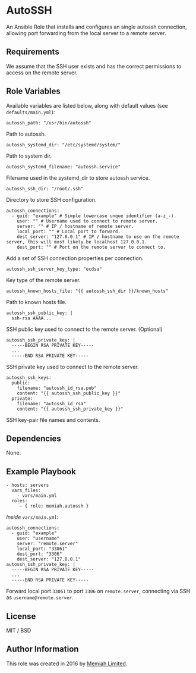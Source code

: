 AutoSSH
=======

An Ansible Role that installs and configures an single autossh connection, 
allowing port forwarding from the local server to a remote server.

Requirements
------------

We assume that the SSH user exists and has the correct permissions to 
access on the remote server.

Role Variables
--------------

Available variables are listed below, along with default values (see 
`defaults/main.yml`):

    autossh_path: "/usr/bin/autossh"

Path to autossh.

    autossh_systemd_dir: "/etc/systemd/system/"

Path to system dir.

    autossh_systemd_filename: "autossh.service"
    
Filename used in the systemd_dir to store autossh service.
    
    autossh_ssh_dir: "/root/.ssh"
    
Directory to store SSH configuration.

    autossh_connections:
      - guid: "example" # Simple lowercase unque identifier (a-z_-).
        user: "" # Username used to connect to remote server.
        server: "" # IP / hostname of remote server.
        local_port: "" # Local port to forward.
        dest_server: "127.0.0.1" # IP / hostname to use on the remote server, this will most likely be localhost 127.0.0.1.
        dest_port: "" # Port on the remote server to connect to.
   
Add a set of SSH connection properties per connection.
    
    autossh_ssh_server_key_type: "ecdsa"
    
Key type of the remote server.
    
    autossh_known_hosts_file: "{{ autossh_ssh_dir }}/known_hosts"

Path to known hosts file.
    
    autossh_ssh_public_key: |
      ssh-rsa AAAA...

SSH public key used to connect to the remote server. (Optional)
    
    autossh_ssh_private_key: |
      -----BEGIN RSA PRIVATE KEY-----
      ...
      -----END RSA PRIVATE KEY-----
 
SSH private key used to connect to the remote server.
    
    autossh_ssh_keys:
      public:
        filename: "autossh_id_rsa.pub"
        content: "{{ autossh_ssh_public_key }}"
      private:
        filename: "autossh_id_rsa"
        content: "{{ autossh_ssh_private_key }}"

SSH key-pair file names and contents.

Dependencies
------------

None.

Example Playbook
----------------

    - hosts: servers
      vars_files:
        - vars/main.yml
      roles:
         - { role: memiah.autossh }

*Inside `vars/main.yml`*:

    autossh_connections:
      - guid: "example"
        user: "username"
        server: "remote.server"
        local_port: "33061"
        dest_port: "3306"
        dest_server: "127.0.0.1"
    autossh_ssh_private_key: |
      -----BEGIN RSA PRIVATE KEY-----
      ...
      -----END RSA PRIVATE KEY-----

Forward local port `33061` to port `3306` on `remote.server`, connecting
via SSH as `username@remote.server`.

License
-------

MIT / BSD

Author Information
------------------

This role was created in 2016 by [Memiah Limited](https://github.com/memiah).
